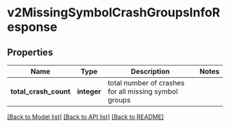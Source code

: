# v2MissingSymbolCrashGroupsInfoResponse

## Properties
Name | Type | Description | Notes
------------ | ------------- | ------------- | -------------
**total_crash_count** | **integer** | total number of crashes for all missing symbol groups | 

[[Back to Model list]](../README.md#documentation-for-models) [[Back to API list]](../README.md#documentation-for-api-endpoints) [[Back to README]](../README.md)


